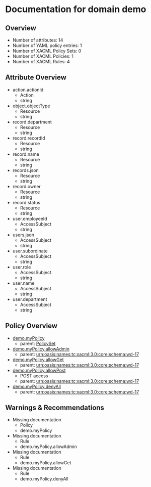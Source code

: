 # Documentation for domain demo
## Overview
 - Number of attributes: 14
 - Number of YAML policy entries: 1
 - Number of XACML Policy Sets: 0
 - Number of XACML Policies: 1
 - Number of XACML Rules: 4
## Attribute Overview
 - action.actionId
   - Action
   - string
 - object.objectType
   - Resource
   - string
 - record.department
   - Resource
   - string
 - record.recordId
   - Resource
   - string
 - record.name
   - Resource
   - string
 - records.json
   - Resource
   - string
 - record.owner
   - Resource
   - string
 - record.status
   - Resource
   - string
 - user.employeeId
   - AccessSubject
   - string
 - users.json
   - AccessSubject
   - string
 - user.subordinate
   - AccessSubject
   - string
 - user.role
   - AccessSubject
   - string
 - user.name
   - AccessSubject
   - string
 - user.department
   - AccessSubject
   - string
## Policy Overview
 - [demo.myPolicy](#demo.myPolicy)
   - parent: [PolicySet](#PolicySet)
 - [demo.myPolicy.allowAdmin](#demo.myPolicy.allowAdmin)
   - parent: [urn:oasis:names:tc:xacml:3.0:core:schema:wd-17](#urn:oasis:names:tc:xacml:3.0:core:schema:wd-17)
 - [demo.myPolicy.allowGet](#demo.myPolicy.allowGet)
   - parent: [urn:oasis:names:tc:xacml:3.0:core:schema:wd-17](#urn:oasis:names:tc:xacml:3.0:core:schema:wd-17)
 - [demo.myPolicy.allowPost](#demo.myPolicy.allowPost)
   - POST access
   - parent: [urn:oasis:names:tc:xacml:3.0:core:schema:wd-17](#urn:oasis:names:tc:xacml:3.0:core:schema:wd-17)
 - [demo.myPolicy.denyAll](#demo.myPolicy.denyAll)
   - parent: [urn:oasis:names:tc:xacml:3.0:core:schema:wd-17](#urn:oasis:names:tc:xacml:3.0:core:schema:wd-17)
## Warnings & Recommendations
 - Missing documentation
   - Policy
   - demo.myPolicy
 - Missing documentation
   - Rule
   - demo.myPolicy.allowAdmin
 - Missing documentation
   - Rule
   - demo.myPolicy.allowGet
 - Missing documentation
   - Rule
   - demo.myPolicy.denyAll
